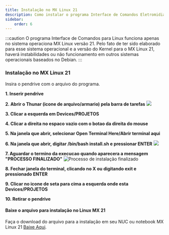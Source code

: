 ```yaml
---
title: Instalação no MX Linux 21
description: Como instalar o programa Interface de Comandos Eletromidia no Linux
sidebar:
    order: 6
---
```

[comment]: <> (Documentação online para o aplicativo Interface de Comando Eletromidia)
[comment]: <> (Criado por Alexandre de Abreu - alexandre.abreu@eletromidia.com.br)
[comment]: <> (Data : 17/06/2024)

:::caution
O programa Interface de Comandos para Linux funciona apenas no sistema operaciona MX Linux versão 21. Pelo fato de ter sido elaborado para esse sistema operacional e a versão do Kernel para o MX Linux 21, haverá instabilidades ou não funcionamento em outros sistemas operacionais baseados no Debian.
:::

### Instalação no MX Linux 21

Insira o pendrive com o arquivo do programa.


<b>1. Inserir pendrive</b>

<b>2. Abrir o Thunar (icone de arquivo/armario) pela barra de tarefas</b>
![](https://i.imgur.com/gI3UJHa.png)

<b>3. Clicar a esquerda em Devices/PROJETOS</b>

<b>4. Clicar a direita no espaco vazio com o botao da direita do mouse</b>

<b>5. Na janela que abrir, selecionar Open Terminal Here/Abrir terminal aqui</b>

<b>6. Na janela que abrir, digitar /bin/bash install.sh e pressionar ENTER</b>
![](https://i.imgur.com/zHEn4v3.png)

<b>7. Aguardar o termino da execucao quando aparecera a mensagem "PROCESSO FINALIZADO"</b>
![Processo de instalação finalizado](https://i.imgur.com/zcEXQlP.png)

<b>8. Fechar janela do terminal, clicando no X ou digitando exit e pressionado ENTER</b>

<b>9. Clicar no icone de seta para cima a esquerda onde esta Devices/PROJETOS</b>

<b>10. Retirar o pendrive</b>

#### Baixe o arquivo para instalação no Linux MX 21

Faça o download do arquivo para a instalação em seu NUC ou notebook MX Linux 21 [Baixe Aqui](#).

 
